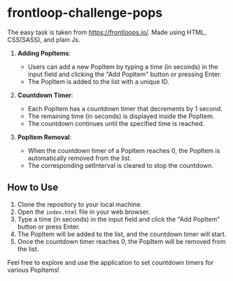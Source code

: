 # frontloop-challenge-pops
The easy task is taken from https://frontloops.io/. Made using HTML, CSS(SASS), and plain Js.

1. **Adding PopItems**:
   - Users can add a new PopItem by typing a time (in seconds) in the input field and clicking the "Add PopItem" button or pressing Enter.
   - The PopItem is added to the list with a unique ID.

2. **Countdown Timer**:
   - Each PopItem has a countdown timer that decrements by 1 second.
   - The remaining time (in seconds) is displayed inside the PopItem.
   - The countdown continues until the specified time is reached.

3. **PopItem Removal**:
   - When the countdown timer of a PopItem reaches 0, the PopItem is automatically removed from the list.
   - The corresponding setInterval is cleared to stop the countdown.

## How to Use

1. Clone the repository to your local machine.
2. Open the `index.html` file in your web browser.
3. Type a time (in seconds) in the input field and click the "Add PopItem" button or press Enter.
4. The PopItem will be added to the list, and the countdown timer will start.
5. Once the countdown timer reaches 0, the PopItem will be removed from the list.

Feel free to explore and use the application to set countdown timers for various PopItems!

